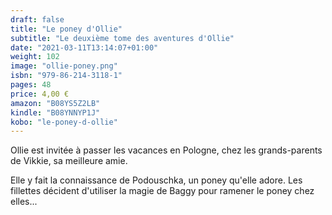 ```yaml
---
draft: false
title: "Le poney d'Ollie"
subtitle: "Le deuxième tome des aventures d'Ollie"
date: "2021-03-11T13:14:07+01:00"
weight: 102
image: "ollie-poney.png"
isbn: "979-86-214-3118-1"
pages: 48
price: 4,00 €
amazon: "B08YS5Z2LB"
kindle: "B08YNNYP1J"
kobo: "le-poney-d-ollie"
---
```

Ollie est invitée à passer les vacances en Pologne, chez les grands-parents de Vikkie, sa meilleure amie.

Elle y fait la connaissance de Podouschka, un poney qu'elle adore. Les fillettes décident d'utiliser la magie de Baggy pour ramener le poney chez elles...

